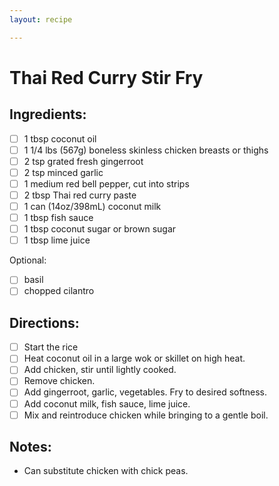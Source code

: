 ```yaml
---
layout: recipe

---
```


# Thai Red Curry Stir Fry

## Ingredients:

- [ ] 1 tbsp coconut oil
- [ ] 1 1/4 lbs (567g) boneless skinless chicken breasts or thighs
- [ ] 2 tsp grated fresh gingerroot
- [ ] 2 tsp minced garlic
- [ ] 1 medium red bell pepper, cut into strips
- [ ] 2 tbsp Thai red curry paste
- [ ] 1 can (14oz/398mL) coconut milk
- [ ] 1 tbsp fish sauce
- [ ] 1 tbsp coconut sugar or brown sugar
- [ ] 1 tbsp lime juice

Optional:
- [ ] basil
- [ ] chopped cilantro

## Directions:

- [ ] Start the rice
- [ ] Heat coconut oil in a large wok or skillet on high heat.
- [ ] Add chicken, stir until lightly cooked.
- [ ] Remove chicken.
- [ ] Add gingerroot, garlic, vegetables. Fry to desired softness.
- [ ] Add coconut milk, fish sauce, lime juice.
- [ ] Mix and reintroduce chicken while bringing to a gentle boil.

## Notes:
- Can substitute chicken with chick peas.